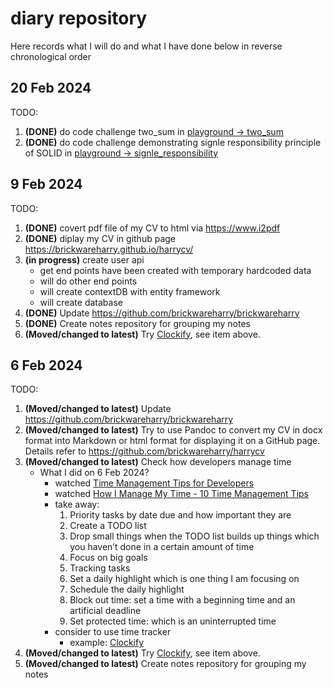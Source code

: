 # diary repository
Here records what I will do and what I have done below in reverse chronological order
## 20 Feb 2024
TODO:
1. **(DONE)** do code challenge two_sum in [playground -> two_sum](https://github.com/brickwareharry/playground/tree/main/two_sum)
2. **(DONE)** do code challenge demonstrating signle responsibility principle of SOLID in [playground -> signle_responsibility](https://github.com/brickwareharry/playground/tree/main/single_responsibility)
## 9 Feb 2024
TODO:
1. **(DONE)** covert pdf file of my CV to html via https://www.i2pdf 
2. **(DONE)** diplay my CV in github page https://brickwareharry.github.io/harrycv/
3. **(in progress)** create user api
    - get end points have been created with temporary hardcoded data
    - will do other end points 
    - will create contextDB with entity framework
    - will create database
4. **(DONE)** Update https://github.com/brickwareharry/brickwareharry
4. **(DONE)** Create notes repository for grouping my notes
5. **(Moved/changed to latest)** Try [Clockify](https://clockify.me/developer-time-tracking), see item above.
## 6 Feb 2024
TODO:
1. **(Moved/changed to latest)** Update https://github.com/brickwareharry/brickwareharry
2. **(Moved/changed to latest)** Try to use Pandoc to convert my CV in docx format into Markdown or html format for displaying it on a GitHub page. Details refer to https://github.com/brickwareharry/harrycv
3. **(Moved/changed to latest)** Check how developers manage time
    - What I did on 6 Feb 2024?
        - watched [Time Management Tips for Developers](https://youtu.be/QRVEuwOn6kI?si=3VB__Qh1yddI-nUu)
        - watched [How I Manage My Time - 10 Time Management Tips](https://youtu.be/iONDebHX9qk?si=erYfj2_GPUGR7bUb)
        - take away:
            1. Priority tasks by date due and how important they are
            2. Create a TODO list
            3. Drop small things when the TODO list builds up things which you haven’t done in a certain amount of time
            4. Focus on big goals
            5. Tracking tasks
            6. Set a daily highlight which is one thing I am focusing on
            7. Schedule the daily highlight
            8. Block out time: set a time with a beginning time and an artificial deadline
            9. Set protected time: which is an uninterrupted time
        - consider to use time tracker
            - example: [Clockify](https://clockify.me/developer-time-tracking)
4. **(Moved/changed to latest)** Try [Clockify](https://clockify.me/developer-time-tracking), see item above.
5. **(Moved/changed to latest)** Create notes repository for grouping my notes


